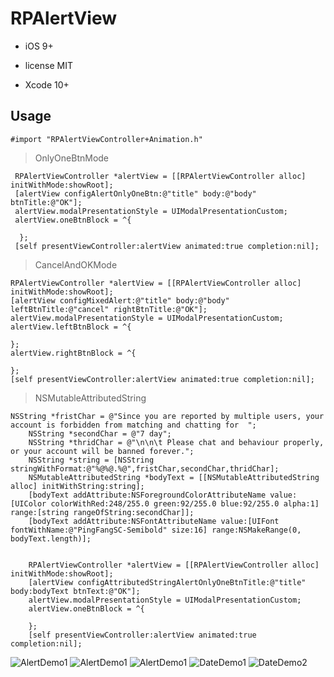<h1>RPAlertView</h1>

 
* iOS 9+

* license MIT

* Xcode 10+


<h2>Usage</h2>

```
#import "RPAlertViewController+Animation.h"
```

> OnlyOneBtnMode


```
 RPAlertViewController *alertView = [[RPAlertViewController alloc] initWithMode:showRoot];
 [alertView configAlertOnlyOneBtn:@"title" body:@"body" btnTitle:@"OK"];
 alertView.modalPresentationStyle = UIModalPresentationCustom;
 alertView.oneBtnBlock = ^{
        
  };
 [self presentViewController:alertView animated:true completion:nil];
```

> CancelAndOKMode

```
RPAlertViewController *alertView = [[RPAlertViewController alloc] initWithMode:showRoot];
[alertView configMixedAlert:@"title" body:@"body" leftBtnTitle:@"cancel" rightBtnTitle:@"OK"];
alertView.modalPresentationStyle = UIModalPresentationCustom;
alertView.leftBtnBlock = ^{
        
};
alertView.rightBtnBlock = ^{
        
};
[self presentViewController:alertView animated:true completion:nil];
```

> NSMutableAttributedString


```
NSString *fristChar = @"Since you are reported by multiple users, your account is forbidden from matching and chatting for  ";
    NSString *secondChar = @"7 day";
    NSString *thridChar = @"\n\n\t Please chat and behaviour properly, or your account will be banned forever.";
    NSString *string = [NSString stringWithFormat:@"%@%@.%@",fristChar,secondChar,thridChar];
    NSMutableAttributedString *bodyText = [[NSMutableAttributedString alloc] initWithString:string];
    [bodyText addAttribute:NSForegroundColorAttributeName value:[UIColor colorWithRed:248/255.0 green:92/255.0 blue:92/255.0 alpha:1] range:[string rangeOfString:secondChar]];
    [bodyText addAttribute:NSFontAttributeName value:[UIFont fontWithName:@"PingFangSC-Semibold" size:16] range:NSMakeRange(0, bodyText.length)];
    
    
    RPAlertViewController *alertView = [[RPAlertViewController alloc] initWithMode:showRoot];
    [alertView configAttributedStringAlertOnlyOneBtnTitle:@"title" body:bodyText btnText:@"OK"];
    alertView.modalPresentationStyle = UIModalPresentationCustom;
    alertView.oneBtnBlock = ^{
        
    };
    [self presentViewController:alertView animated:true completion:nil];
```


![AlertDemo1](https://github.com/dengfeng520/RPAlertView/blob/master/Alertdemo3.png?raw=true)
![AlertDemo1](https://github.com/dengfeng520/RPAlertView/blob/master/Alertdemo1.png?raw=true)
![AlertDemo1](https://github.com/dengfeng520/RPAlertView/blob/master/Alertdemo2.png?raw=true)
![DateDemo1](https://github.com/dengfeng520/RPAlertView/blob/master/datedemo1.png?raw=true)
![DateDemo2](https://github.com/dengfeng520/RPAlertView/blob/master/datedemo1.png?raw=true)


